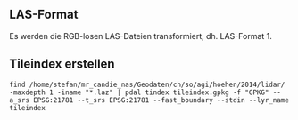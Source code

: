 ## LAS-Format ##
Es werden die RGB-losen LAS-Dateien transformiert, dh. LAS-Format 1.

## Tileindex erstellen ##
```
find /home/stefan/mr_candie_nas/Geodaten/ch/so/agi/hoehen/2014/lidar/ -maxdepth 1 -iname "*.laz" | pdal tindex tileindex.gpkg -f "GPKG" --a_srs EPSG:21781 --t_srs EPSG:21781 --fast_boundary --stdin --lyr_name tileindex
```
